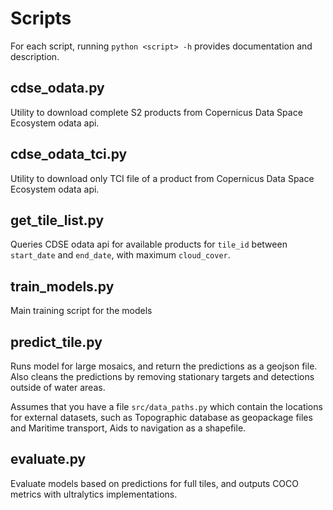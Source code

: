 # Scripts

For each script, running `python <script> -h` provides documentation and description.

## cdse_odata.py

Utility to download complete S2 products from Copernicus Data Space Ecosystem odata api. 

## cdse_odata_tci.py

Utility to download only TCI file of a product from Copernicus Data Space Ecosystem odata api. 

## get_tile_list.py

Queries CDSE odata api for available products for `tile_id` between `start_date` and `end_date`, with maximum `cloud_cover`.
 
## train_models.py

Main training script for the models

## predict_tile.py

Runs model for large mosaics, and return the predictions as a geojson file. Also cleans the predictions by removing stationary targets and detections outside of water areas. 

Assumes that you have a file `src/data_paths.py` which contain the locations for external datasets, such as Topographic database as geopackage files and Maritime transport, Aids to navigation as a shapefile. 

## evaluate.py

Evaluate models based on predictions for full tiles, and outputs COCO metrics with ultralytics implementations.